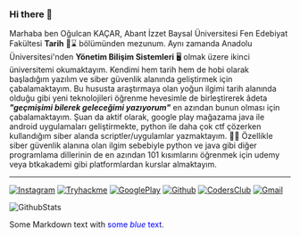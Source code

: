### Hi there 👋

Marhaba ben Oğulcan KAÇAR,
Abant İzzet Baysal Üniversitesi Fen Edebiyat Fakültesi **Tarih** 📜⌛ bölümünden mezunum. Aynı zamanda Anadolu Üniversitesi'nden **Yönetim Bilişim Sistemleri** 🖥️     olmak üzere ikinci üniversitemi okumaktayım. Kendimi hem tarih hem de hobi olarak başladığım yazılım ve siber güvenlik alanında geliştirmek için çabalamaktayım.       Bu hususta araştırmaya olan yoğun ilgimi tarih alanında olduğu gibi yeni teknolojileri öğrenme hevesimle de birleştirerek âdeta ***"geçmişimi bilerek geleceğimi       yazıyorum"*** en azından bunun olması için çabalamaktayım. Şuan da aktif olarak, google play mağazama java ile android uygulamaları geliştirmekte, python ile daha     çok ctf çözerken kullandığım siber alanda scriptler/uygulamlar yazmaktayım. 👨‍💻 Özellikle siber güvenlik alanına olan ilgim sebebiyle python ve java gibi diğer         programlama dillerinin de en azından 101 kısımlarını öğrenmek için udemy veya btkakademi gibi platformlardan kurslar almaktayım.

---

[![Instagram](https://img.shields.io/badge/Instagram-000000?style=for-the-badge&logo=Instagram&logoColor=whit)](https://www.instagram.com/ogulcan_kcr) 
  [![Tryhackme](https://img.shields.io/badge/Tryhackme-000000?style=for-the-badge&logo=Tryhackme&logoColor=whit)](https://tryhackme.com/p/ogulcanKacar) 
  [![GooglePlay](https://img.shields.io/badge/Googleplay-000000?style=for-the-badge&logo=Googleplay&logoColor=whit)](https://play.google.com/store/apps/dev?id=6520298174878575178)
  [![Github](https://img.shields.io/badge/Github-000000?style=for-the-badge&logo=Github&logoColor=whit)](https://www.github.com/OgulcanKacarr)
  [![CodersClub](https://img.shields.io/badge/CodersClub-000000?style=for-the-badge&logo=CodersClub&logoColor=whit)](https://codersclub.co/dev/OgulcanKacarr/share-card)
  [![Gmail](https://img.shields.io/badge/Gmail-000000?style=for-the-badge&logo=Gmail&logoColor=whit)](mailto:oglcnkcr54_kcr@outlook.com)
   


![GithubStats](https://github-readme-stats.vercel.app/api?username=OgulcanKacarr&show_icons=true&theme=radical) 
  
<p>Some Markdown text with <span style="color:blue">some <em>blue</em> text</span>.</p>




<!--
**OgulcanKacarr/OgulcanKacarr** is a ✨ _special_ ✨ repository because its `README.md` (this file) appears on your GitHub profile.

Here are some ideas to get you started:

- 🔭 I’m currently working on ...
- 🌱 I’m currently learning ...
- 👯 I’m looking to collaborate on ...
- 🤔 I’m looking for help with ...
- 💬 Ask me about ...
- 📫 How to reach me: ...
- 😄 Pronouns: ...
- ⚡ Fun fact: ...
-->
